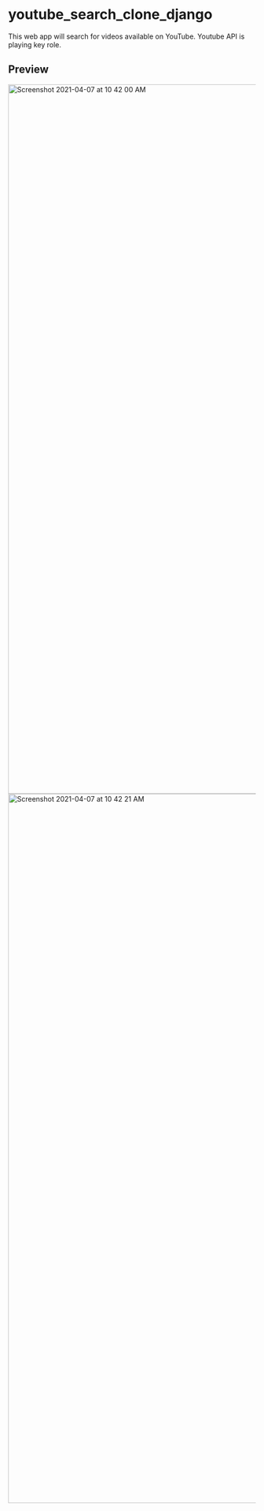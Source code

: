 # youtube_search_clone_django
This web app will search for videos available on YouTube. Youtube API is playing key role.

## Preview
<img width="1440" alt="Screenshot 2021-04-07 at 10 42 00 AM" src="https://user-images.githubusercontent.com/64217477/113813675-f914b980-978d-11eb-84c5-765d73da7520.png">

<img width="1440" alt="Screenshot 2021-04-07 at 10 42 21 AM" src="https://user-images.githubusercontent.com/64217477/113813678-f9ad5000-978d-11eb-8c16-1b1e99619292.png">
